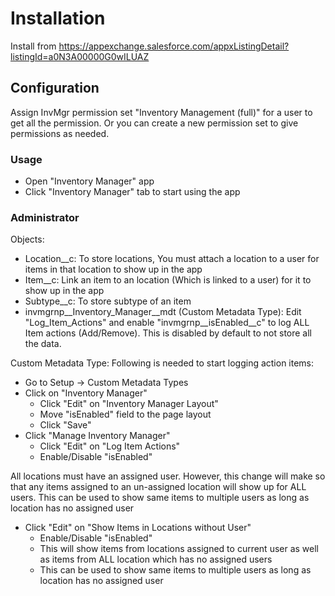 # Installation

Install from https://appexchange.salesforce.com/appxListingDetail?listingId=a0N3A00000G0wILUAZ

## Configuration

Assign InvMgr permission set "Inventory Management (full)" for a user to get all the permission. Or you can create a new permission set to give permissions as needed.

### Usage

* Open "Inventory Manager" app
* Click "Inventory Manager" tab to start using the app

### Administrator

Objects: 
* Location__c: To store locations, You must attach a location to a user for items in that location to show up in the app
* Item__c: Link an item to an location (Which is linked to a user) for it to show up in the app
* Subtype__c: To store subtype of an item
* invmgrnp__Inventory_Manager__mdt (Custom Metadata Type): Edit "Log_Item_Actions" and enable "invmgrnp__isEnabled__c" to log ALL Item actions (Add/Remove). This is disabled by default to not store all the data.

Custom Metadata Type:
Following is needed to start logging action items:
- Go to Setup -> Custom Metadata Types
- Click on "Inventory Manager"
  - Click "Edit" on "Inventory Manager Layout"
  - Move "isEnabled" field to the page layout
  - Click "Save"
- Click "Manage Inventory Manager"
  - Click "Edit" on "Log Item Actions"
  - Enable/Disable "isEnabled" 
  
All locations must have an assigned user. However, this change will make so that any items assigned to an un-assigned location will show up for ALL users. This can be used to show same items to multiple users as long as location has no assigned user 
- Click "Edit" on "Show Items in Locations without User"
  - Enable/Disable "isEnabled" 
  - This will show items from locations assigned to current user as well as items from ALL location which has no assigned users
  - This can be used to show same items to multiple users as long as location has no assigned user
